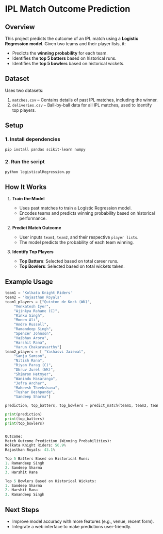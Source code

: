 # IPL Match Outcome Prediction

## Overview
This project predicts the outcome of an IPL match using a **Logistic Regression model**. Given two teams and their player lists, it:
- Predicts the **winning probability** for each team.
- Identifies the **top 5 batters** based on historical runs.
- Identifies the **top 5 bowlers** based on historical wickets.

## Dataset
Uses two datasets:
1. `matches.csv` – Contains details of past IPL matches, including the winner.
2. `deliveries.csv` – Ball-by-ball data for all IPL matches, used to identify top players.

## Setup
### **1. Install dependencies**
```bash
pip install pandas scikit-learn numpy
```

### **2. Run the script**
```python
python logisticalRegression.py
```

## How It Works
1. **Train the Model**
   - Uses past matches to train a Logistic Regression model.
   - Encodes teams and predicts winning probability based on historical performance.

2. **Predict Match Outcome**
   - User inputs `team1`, `team2`, and their respective `player lists`.
   - The model predicts the probability of each team winning.

3. **Identify Top Players**
   - **Top Batters**: Selected based on total career runs.
   - **Top Bowlers**: Selected based on total wickets taken.

## Example Usage
```python
team1 = 'Kolkata Knight Riders'
team2 = 'Rajasthan Royals'
team1_players = ["Quinton de Kock (WK)",
    "Venkatesh Iyer",
    "Ajinkya Rahane (C)",
    "Rinku Singh",
    "Moeen Ali",
    "Andre Russell",
    "Ramandeep Singh",
    "Spencer Johnson",
    "Vaibhav Arora",
    "Harshit Rana",
    "Varun Chakaravarthy"]
team2_players = [ "Yashasvi Jaiswal",
    "Sanju Samson",
    "Nitish Rana",
    "Riyan Parag (C)",
    "Dhruv Jurel (WK)",
    "Shimron Hetmyer",
    "Wanindu Hasaranga",
    "Jofra Archer",
    "Maheesh Theekshana",
    "Tushar Deshpande",
    "Sandeep Sharma"]

prediction, top_batters, top_bowlers = predict_match(team1, team2, team1_players, team2_players)

print(prediction) 
print(top_batters) 
print(top_bowlers)


Outcome:
Match Outcome Prediction (Winning Probabilities):
Kolkata Knight Riders: 56.9%
Rajasthan Royals: 43.1%

Top 5 Batters Based on Historical Runs:
1. Ramandeep Singh
2. Sandeep Sharma
3. Harshit Rana

Top 5 Bowlers Based on Historical Wickets:
1. Sandeep Sharma
2. Harshit Rana
3. Ramandeep Singh
```

## Next Steps
- Improve model accuracy with more features (e.g., venue, recent form).
- Integrate a web interface to make predictions user-friendly.
